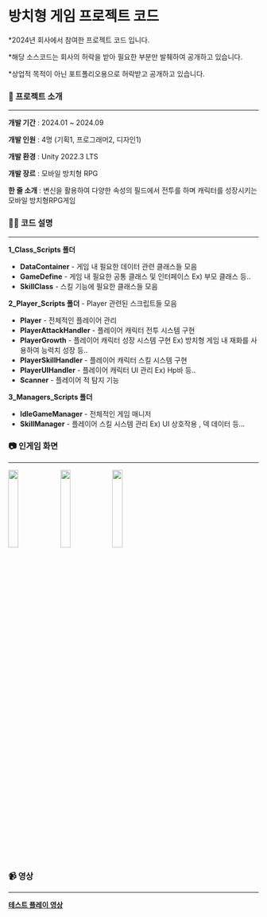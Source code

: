 # 방치형 게임 프로젝트 코드
*2024년 회사에서 참여한 프로젝트 코드 입니다.

*해당 소스코드는 회사의 허락을 받아 필요한 부분만 발췌하여 공개하고 있습니다.

*상업적 목적이 아닌 포트폴리오용으로 허락받고 공개하고 있습니다.
 
### 📝 프로젝트 소개

***
**개발 기간** : 2024.01 ~ 2024.09

**개발 인원** : 4명 (기획1, 프로그래머2, 디자인1)

**개발 환경** : Unity 2022.3 LTS

**개발 장르** : 모바일 방치형 RPG

**한 줄 소개** : 변신을 활용하여 다양한 속성의 필드에서 전투를 하며 캐릭터를 성장시키는 모바일 방치형RPG게임



### 🙋‍♂️ 코드 설명

***
**1_Class_Scripts 폴더**

- **DataContainer** - 게임 내 필요한 데이터 관련 클래스들 모음
- **GameDefine** - 게임 내 필요한 공통 클래스 및 인터페이스 Ex) 부모 클래스 등..
- **SkillClass** - 스킬 기능에 필요한 클래스들 모음

**2_Player_Scripts 폴더** - Player 관련된 스크립트들 모음

- **Player** - 전체적인 플레이어 관리
- **PlayerAttackHandler** - 플레이어 캐릭터 전투 시스템 구현
- **PlayerGrowth** - 플레이어 캐릭터 성장 시스템 구현 Ex) 방치형 게임 내 재화를 사용하여 능력치 성장 등..
- **PlayerSkillHandler** - 플레이어 캐릭터 스킬 시스템 구현
- **PlayerUIHandler** - 플레이어 캐릭터 UI 관리 Ex) Hp바 등..
- **Scanner** - 플레이어 적 탐지 기능

**3_Managers_Scripts 폴더** 

- **IdleGameManager** - 전체적인 게임 매니저
- **SkillManager** - 플레이어 스킬 시스템 관리 Ex) UI 상호작용 , 덱 데이터 등...


### 📷 인게임 화면

***
<img src="https://github.com/user-attachments/assets/8ff88eee-d458-4116-83f3-dc48b53ea96b"  width="20%" height="20%">
<img src="https://github.com/user-attachments/assets/59db6c8d-2b1e-4e84-a0bd-ec3e9df42385"  width="20%" height="20%">
<img src="https://github.com/user-attachments/assets/0a4fd97d-8dfc-4064-bc10-b6c92db70617"  width="20%" height="20%">

### 📹 영상

***
**[테스트 플레이 영상](https://youtu.be/_4WFqCPVqAw)**
 
